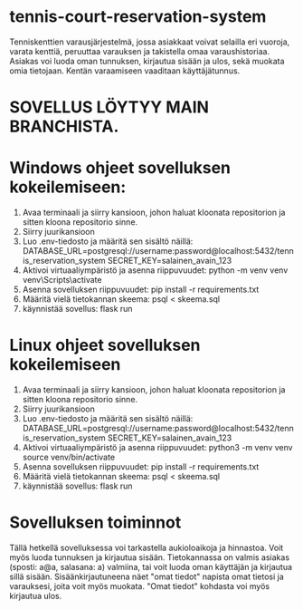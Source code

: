 # tennis-court-reservation-system
Tenniskenttien varausjärjestelmä, jossa asiakkaat voivat selailla eri vuoroja, varata kenttiä, peruuttaa varauksen ja takistella omaa varaushistoriaa. Asiakas voi luoda oman tunnuksen, kirjautua sisään ja ulos, sekä muokata omia tietojaan. Kentän varaamiseen vaaditaan käyttäjätunnus.

# SOVELLUS LÖYTYY MAIN BRANCHISTA.

# Windows ohjeet sovelluksen kokeilemiseen:
1. Avaa terminaali ja siirry kansioon, johon haluat kloonata repositorion ja sitten kloona repositorio sinne.
2. Siirry juurikansioon
4. Luo .env-tiedosto ja määritä sen sisältö näillä:
   DATABASE_URL=postgresql://username:password@localhost:5432/tennis_reservation_system
   SECRET_KEY=salainen_avain_123
5. Aktivoi virtuaaliympäristö ja asenna riippuvuudet:
   python -m venv venv
   venv\Scripts\activate
6. Asenna sovelluksen riippuvuudet:
   pip install -r requirements.txt
7. Määritä vielä tietokannan skeema:
   psql < skeema.sql
8. käynnistää sovellus:
   flask run

# Linux ohjeet sovelluksen kokeilemiseen
1. Avaa terminaali ja siirry kansioon, johon haluat kloonata repositorion ja sitten kloona repositorio sinne.
2. Siirry juurikansioon
4. Luo .env-tiedosto ja määritä sen sisältö näillä:
   DATABASE_URL=postgresql://username:password@localhost:5432/tennis_reservation_system
   SECRET_KEY=salainen_avain_123
5. Aktivoi virtuaaliympäristö ja asenna riippuvuudet:
   python3 -m venv venv
   source venv/bin/activate
6. Asenna sovelluksen riippuvuudet:
   pip install -r requirements.txt
7. Määritä vielä tietokannan skeema:
   psql < skeema.sql
8. käynnistää sovellus:
   flask run

# Sovelluksen toiminnot
Tällä hetkellä sovelluksessa voi tarkastella aukioloaikoja ja hinnastoa. Voit myös luoda tunnuksen ja kirjautua sisään. Tietokannassa on valmis asiakas (sposti: a@a, salasana: a) valmiina, tai voit luoda oman käyttäjän ja kirjautua sillä sisään. Sisäänkirjautuneena näet "omat tiedot" napista omat tietosi ja varauksesi, joita voit myös muokata. "Omat tiedot" kohdasta voi myös kirjautua ulos.
